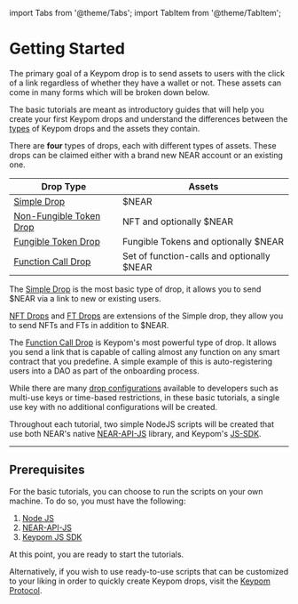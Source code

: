 import Tabs from '@theme/Tabs';
import TabItem from '@theme/TabItem'; 

# Getting Started
The primary goal of a Keypom drop is to send assets to users with the click of a link regardless of whether they have a wallet or not. These assets can come in many forms which will be broken down below.

The basic tutorials are meant as introductory guides that will help you create your first Keypom drops and understand the differences between the [types](/Concepts/KeypomProtocol/GithubReadme/TypesOfDrops/introduction.md) of Keypom drops and the assets they contain. 

There are **four** types of drops, each with different types of assets. These drops can be claimed either with a brand new NEAR account or an existing one.


| Drop Type                                                                                          | Assets                                     |
| -------------------------------------------------------------------------------------------------- | -------------------------------------------|
| [Simple Drop](../../Concepts/KeypomProtocol/GithubReadme/TypesOfDrops/simple-drops.md)             | $NEAR                                      |
| [Non-Fungible Token Drop](../../Concepts/KeypomProtocol/GithubReadme/TypesOfDrops/nft-drops.md)    | NFT and optionally $NEAR                   |
| [Fungible Token Drop](../../Concepts/KeypomProtocol/GithubReadme/TypesOfDrops/ft-drops.md)         | Fungible Tokens and optionally $NEAR       |
| [Function Call Drop](../../Concepts/KeypomProtocol/GithubReadme/TypesOfDrops/fc-drops.md)          | Set of function-calls and optionally $NEAR |


The [Simple Drop](../../Concepts/KeypomProtocol/GithubReadme/TypesOfDrops/simple-drops.md) is the most basic type of drop, it allows you to send $NEAR via a link to new or existing users. 

[NFT Drops](../../Concepts/KeypomProtocol/GithubReadme/TypesOfDrops/nft-drops.md) and [FT Drops](../../Concepts/KeypomProtocol/GithubReadme/TypesOfDrops/ft-drops.md) are extensions of the Simple drop, they allow you to send NFTs and FTs in addition to $NEAR. 

The [Function Call Drop](../../Concepts/KeypomProtocol/GithubReadme/TypesOfDrops/fc-drops.md) is Keypom's most powerful type of drop. It allows you send a link that is capable of calling almost any function on any smart contract that you predefine. A simple example of this is auto-registering users into a DAO as part of the onboarding process.

While there are many [drop configurations](../../Concepts/KeypomProtocol/GithubReadme/TypesOfDrops/customization-homepage.md) available to developers such as multi-use keys or time-based restrictions, in these basic tutorials, a single use key with no additional configurations will be created.

Throughout each tutorial, two simple NodeJS scripts will be created that use both NEAR's native [NEAR-API-JS](https://docs.near.org/tools/near-api-js/reference) library, and Keypom's [JS-SDK](https://github.com/keypom/keypom-js).

---

## Prerequisites
For the basic tutorials, you can choose to run the scripts on your own machine. To do so, you must have the following:

1. [Node JS](https://docs.npmjs.com/downloading-and-installing-node-js-and-npm)  
2. [NEAR-API-JS](https://docs.near.org/tools/near-api-js/quick-reference#install)  
3. [Keypom JS SDK](https://github.com/keypom/keypom-js#getting-started)

At this point, you are ready to start the tutorials.

Alternatively, if you wish to use ready-to-use scripts that can be customized to your liking in order to quickly create Keypom drops, visit the [Keypom Protocol](https://github.com/keypom/keypom#deploy-scripts). 



